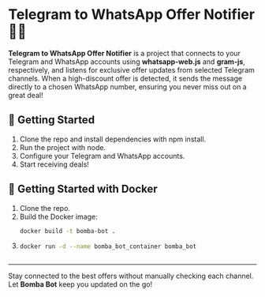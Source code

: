 # Telegram to WhatsApp Offer Notifier 📲💬

**Telegram to WhatsApp Offer Notifier** is a project that connects to your Telegram and WhatsApp accounts using **whatsapp-web.js** and **gram-js**, respectively, and listens for exclusive offer updates from selected Telegram channels. When a high-discount offer is detected, it sends the message directly to a chosen WhatsApp number, ensuring you never miss out on a great deal!

## 🔧 Getting Started

1. Clone the repo and install dependencies with npm install.
2. Run the project with node.
3. Configure your Telegram and WhatsApp accounts.
4. Start receiving deals!

## 🔧 Getting Started with Docker

1. Clone the repo.
2. Build the Docker image:
   ```bash
   docker build -t bomba-bot .
3. ```bash
   docker run -d --name bomba_bot_container bomba_bot



---

Stay connected to the best offers without manually checking each channel. Let **Bomba Bot** keep you updated on the go!
